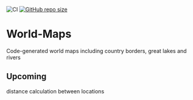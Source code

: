 ![CI](https://github.com/TheNewThinkTank/world-maps/actions/workflows/wf.yml/badge.svg)
[![GitHub repo size](https://img.shields.io/github/repo-size/TheNewThinkTank/world-maps?style=flat&logo=github&logoColor=whitesmoke&label=Repo%20Size)](https://github.com/TheNewThinkTank/world-maps/archive/refs/heads/main.zip)
# World-Maps
Code-generated world maps including country borders, great lakes and rivers

## Upcoming
distance calculation between locations
